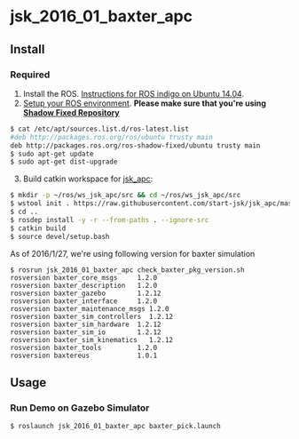 jsk\_2016\_01\_baxter\_apc
==========================


Install
-------


### Required

1. Install the ROS. [Instructions for ROS indigo on Ubuntu 14.04](http://wiki.ros.org/indigo/Installation/Ubuntu).
2. [Setup your ROS environment](http://wiki.ros.org/ROS/Tutorials/InstallingandConfiguringROSEnvironment). **Please make sure that you're using [Shadow Fixed Repository](http://wiki.ros.org/ShadowRepository)**

  ```sh
$ cat /etc/apt/sources.list.d/ros-latest.list
#deb http://packages.ros.org/ros/ubuntu trusty main
deb http://packages.ros.org/ros-shadow-fixed/ubuntu trusty main
$ sudo apt-get update
$ sudo apt-get dist-upgrade
  ```

3. Build catkin workspace for [jsk\_apc](https://github.com/start-jsk/jsk_apc):

```sh
$ mkdir -p ~/ros/ws_jsk_apc/src && cd ~/ros/ws_jsk_apc/src
$ wstool init . https://raw.githubusercontent.com/start-jsk/jsk_apc/master/jsk_2016_01_baxter_apc/rosinstall
$ cd ..
$ rosdep install -y -r --from-paths . --ignore-src
$ catkin build
$ source devel/setup.bash
```

As of 2016/1/27, we're using following version for baxter simulation
```
$ rosrun jsk_2016_01_baxter_apc check_baxter_pkg_version.sh
rosversion baxter_core_msgs     1.2.0
rosversion baxter_description   1.2.0
rosversion baxter_gazebo        1.2.12
rosversion baxter_interface     1.2.0
rosversion baxter_maintenance_msgs 1.2.0
rosversion baxter_sim_controllers  1.2.12
rosversion baxter_sim_hardware  1.2.12
rosversion baxter_sim_io        1.2.12
rosversion baxter_sim_kinematics   1.2.12
rosversion baxter_tools         1.2.0
rosversion baxtereus            1.0.1
```

Usage
-----

### Run Demo on Gazebo Simulator

```sh
$ roslaunch jsk_2016_01_baxter_apc baxter_pick.launch
```
